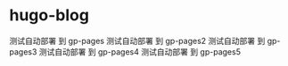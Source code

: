 # hugo-blog

测试自动部署 到 gp-pages
测试自动部署 到 gp-pages2
测试自动部署 到 gp-pages3
测试自动部署 到 gp-pages4
测试自动部署 到 gp-pages5